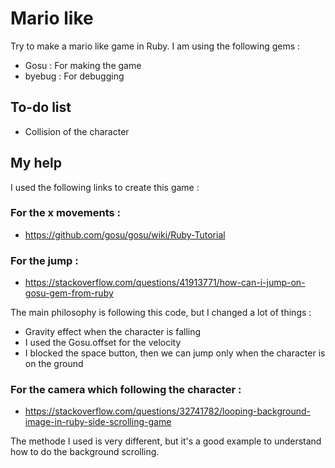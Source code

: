 # Mario like
Try to make a mario like game in Ruby. I am using the following gems :
* Gosu : For making the game
* byebug : For debugging

## To-do list
* Collision of the character

## My help
I used the following links to create this game :

### For the x movements :
* https://github.com/gosu/gosu/wiki/Ruby-Tutorial

### For the jump :
* https://stackoverflow.com/questions/41913771/how-can-i-jump-on-gosu-gem-from-ruby

The main philosophy is following this code, but I changed a lot of things :
* Gravity effect when the character is falling
* I used the Gosu.offset for the velocity
* I blocked the space button, then we can jump only when the character is on the ground

### For the camera which following the character :
* https://stackoverflow.com/questions/32741782/looping-background-image-in-ruby-side-scrolling-game

The methode I used is very different, but it's a good example to understand how to do the background scrolling.


